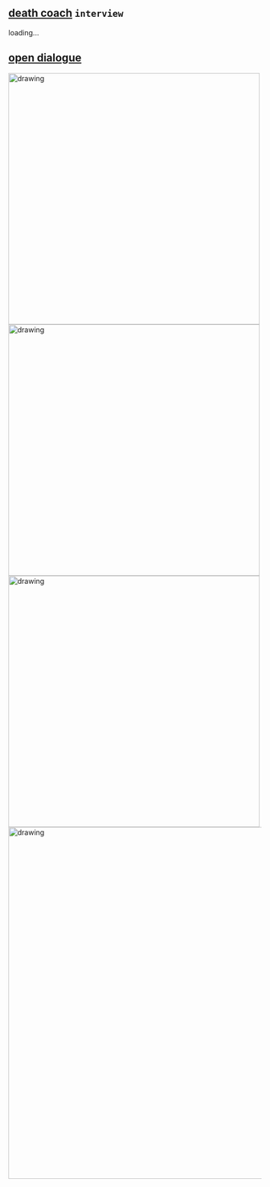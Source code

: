 ## [death coach](https://linktr.ee/theotherside.deathcoach)   `interview`  
loading...

## [open dialogue](https://etherpad.wikimedia.org/p/fLhhX-gQcpsCZCb0Ckj3)     
<img src="../poster1.png" alt="drawing" width="500" />  
<img src="../poster2.png" alt="drawing" width="500" />  
<img src="../poster3.png" alt="drawing" width="500" />  


<img src="../poster.gif" alt="drawing" width="700" />  
